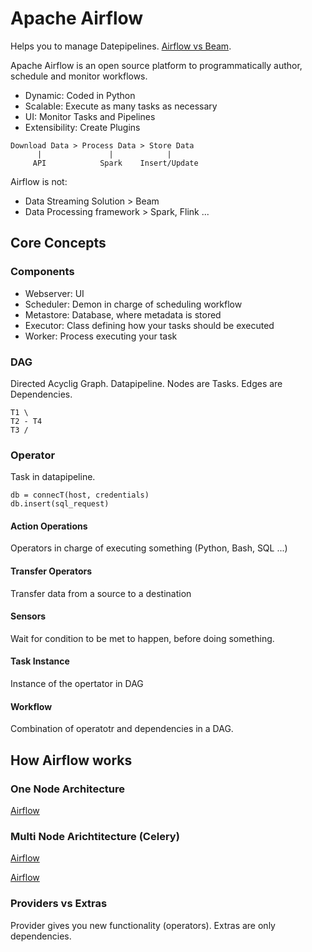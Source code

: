 # Apache Airflow

Helps you to manage Datepipelines. [Airflow vs Beam](https://www.astronomer.io/blog/airflow-vs-apache-beam/).  

Apache Airflow is an open source platform to programmatically author, schedule and monitor workflows.

* Dynamic: Coded in Python
* Scalable: Execute as many tasks as necessary
* UI: Monitor Tasks and Pipelines
* Extensibility: Create Plugins
<a/>

    Download Data > Process Data > Store Data
          |               |            |
         API            Spark    Insert/Update

Airflow is not:
* Data Streaming Solution > Beam
* Data Processing framework > Spark, Flink ...
<a/>

## Core Concepts

### Components

* Webserver: UI
* Scheduler: Demon in charge of scheduling workflow
* Metastore: Database, where metadata is stored
* Executor: Class defining how your tasks should be executed
* Worker: Process executing your task
<a/>

### DAG

Directed Acyclig Graph. Datapipeline. Nodes are Tasks. Edges are Dependencies.

    T1 \
    T2 - T4
    T3 /
    
### Operator

Task in datapipeline.

    db = connecT(host, credentials)
    db.insert(sql_request)

#### Action Operations

Operators in charge of executing something (Python, Bash, SQL ...)

#### Transfer Operators

Transfer data from a source to a destination

#### Sensors

Wait for condition to be met to happen, before doing something.

#### Task Instance

Instance of the opertator in DAG

#### Workflow

Combination of operatotr and dependencies in a DAG.

## How Airflow works

### One Node Architecture

[Airflow](../../img/airflow_1.jpg)

### Multi Node Arichtitecture (Celery)

[Airflow](../../img/airflow_2.jpg)

[Airflow](../../img/airflow_3.jpg)

### Providers vs Extras

Provider gives you new functionality (operators). Extras are only dependencies.

